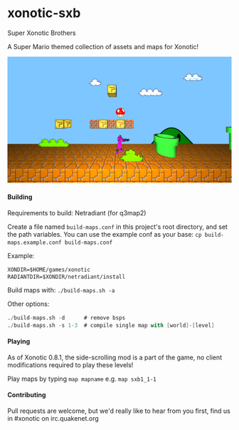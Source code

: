 # xonotic-sxb
Super Xonotic Brothers

A Super Mario themed collection of assets and maps for Xonotic!

![SXB 1-1](resources/sxb1_1-1_start.png)

#### Building

Requirements to build: Netradiant (for q3map2)

Create a file named `build-maps.conf` in this project's root directory, and set the path variables. You can use the example conf as your base: `cp build-maps.example.conf build-maps.conf`

Example:

```
XONDIR=$HOME/games/xonotic
RADIANTDIR=$XONDIR/netradiant/install
```

Build maps with:
`./build-maps.sh -a`

Other options:
```d
./build-maps.sh -d      # remove bsps
./build-maps.sh -s 1-3  # compile single map with [world]-[level] 
```


#### Playing

As of Xonotic 0.8.1, the side-scrolling mod is a part of the game, no client modifications required to play these levels!

Play maps by typing `map mapname` e.g. `map sxb1_1-1`



#### Contributing

Pull requests are welcome, but we'd really like to hear from you first, find us in #xonotic on irc.quakenet.org

